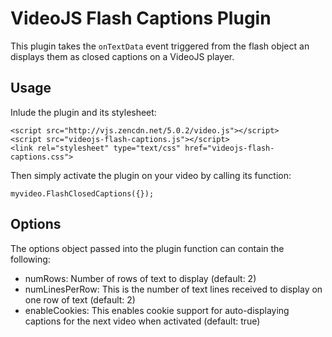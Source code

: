 # VideoJS Flash Captions Plugin

This plugin takes the `onTextData` event triggered from the flash object an displays them as closed captions on a VideoJS player.

## Usage

Inlude the plugin and its stylesheet:

```
<script src="http://vjs.zencdn.net/5.0.2/video.js"></script>
<script src="videojs-flash-captions.js"></script>
<link rel="stylesheet" type="text/css" href="videojs-flash-captions.css">
```

Then simply activate the plugin on your video by calling its function:

```
myvideo.FlashClosedCaptions({});
```

## Options

The options object passed into the plugin function can contain the following:

- numRows: Number of rows of text to display (default: 2)
- numLinesPerRow: This is the number of text lines received to display on one row of text (default: 2)
- enableCookies: This enables cookie support for auto-displaying captions for the next video when activated (default: true)
